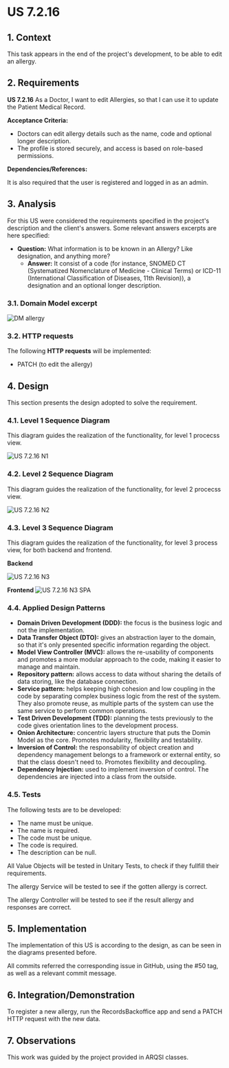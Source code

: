 # US 7.2.16

## 1. Context

This task appears in the end of the project's development, to be able to edit an allergy.


## 2. Requirements

**US 7.2.16** As a Doctor, I want to edit Allergies, so that I can use it to update the Patient Medical Record.

**Acceptance Criteria:**

- Doctors can edit allergy details such as the name, code and optional longer description.
- The profile is stored securely, and access is based on role-based permissions.

**Dependencies/References:**

It is also required that the user is registered and logged in as an admin.


## 3. Analysis

For this US were considered the requirements specified in the project's description and the client's answers. 
Some relevant answers excerpts are here specified:

- **Question:** What information is to be known in an Allergy? Like designation, and anything more?
  - **Answer:** It consist of a code (for instance, SNOMED CT (Systematized Nomenclature of Medicine - Clinical Terms) or ICD-11 (International Classification of Diseases, 11th Revision)), a designation and an optional longer description.


### 3.1. Domain Model excerpt
![DM allergy](DM%20allergy.png)


### 3.2. HTTP requests

The following **HTTP requests** will be implemented:
- PATCH (to edit the allergy)

## 4. Design

This section presents the design adopted to solve the requirement.

### 4.1. Level 1 Sequence Diagram

This diagram guides the realization of the functionality, for level 1 procecss view.

![US 7.2.16 N1](US%207.2.16%20N1.svg)


### 4.2. Level 2 Sequence Diagram

This diagram guides the realization of the functionality, for level 2 procecss view.

![US 7.2.16 N2](US%207.2.16%20N2.svg)


### 4.3. Level 3 Sequence Diagram

This diagram guides the realization of the functionality, for level 3 process view, for both backend and frontend.

**Backend**

![US 7.2.16 N3](US%207.2.16%20N3.svg)

**Frontend**
![US 7.2.16 N3 SPA](US%207.2.16%20N3%20SPA.svg)



### 4.4. Applied Design Patterns

- **Domain Driven Development (DDD):** the focus is the business logic and not the implementation.
- **Data Transfer Object (DTO):** gives an abstraction layer to the domain, so that it's only presented specific information regarding the object.
- **Model View Controller (MVC):** allows the re-usability of components and promotes a more modular approach to the code, making it easier to manage and maintain.
- **Repository pattern:** allows access to data without sharing the details of data storing, like the database connection.
- **Service pattern:** helps keeping high cohesion and low coupling in the code by separating complex business logic from the rest of the system. They also promote reuse, as multiple parts of the system can use the same service to perform common operations.
- **Test Driven Development (TDD):** planning the tests previously to the code gives orientation lines to the development process.
- **Onion Architecture:** concentric layers structure that puts the Domin Model as the core. Promotes modularity, flexibility and testability.
- **Inversion of Control:** the responsability of object creation and dependency management belongs to a framework or external entity, so that the class doesn't need to. Promotes flexibility and decoupling.
- **Dependency Injection:** used to implement inversion of control. The dependencies are injected into a class from the outside.

### 4.5. Tests

The following tests are to be developed:
- The name must be unique.
- The name is required.
- The code must be unique.
- The code is required.
- The description can be null.

All Value Objects will be tested in Unitary Tests, to check if they fullfill their requirements.

The allergy Service will be tested to see if the gotten allergy is correct.

The allergy Controller will be tested to see if the result allergy and responses are correct.


## 5. Implementation

The implementation of this US is according to the design, as can be seen in the diagrams presented before.

All commits referred the corresponding issue in GitHub, using the #50 tag, as well as a relevant commit message.


## 6. Integration/Demonstration

To register a new allergy, run the RecordsBackoffice app and send a PATCH HTTP request with the new data.

## 7. Observations

This work was guided by the project provided in ARQSI classes.